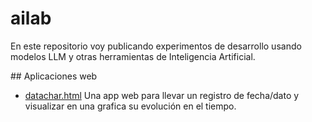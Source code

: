 # ailab

En este repositorio voy publicando experimentos de desarrollo usando modelos LLM y otras herramientas de Inteligencia Artificial.

## Aplicaciones web
* [datachar.html](datachart/README.md) Una app web para llevar un registro de fecha/dato y visualizar en una grafica su evolución en el tiempo.
